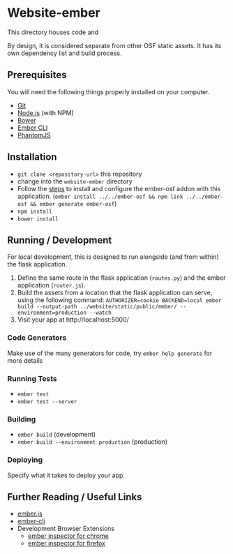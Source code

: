 # Website-ember

This directory houses code and 

By design, it is considered separate from other OSF static assets. It has its own dependency list and build process.

## Prerequisites

You will need the following things properly installed on your computer.

* [Git](http://git-scm.com/)
* [Node.js](http://nodejs.org/) (with NPM)
* [Bower](http://bower.io/)
* [Ember CLI](http://ember-cli.com/)
* [PhantomJS](http://phantomjs.org/)

## Installation

* `git clone <repository-url>` this repository
* change into the `website-ember` directory
* Follow the [steps](https://github.com/CenterForOpenScience/ember-osf#using-this-code-in-an-ember-app) to install
 and configure the ember-osf addon with this application. (`ember install ../../ember-osf && npm link ../../ember-osf && ember generate ember-osf`)
* `npm install`
* `bower install`

## Running / Development
For local development, this is designed to run alongside (and from within) the flask application.

1. Define the same route in the flask application (`routes.py`) and the ember application (`router.js`). 
2. Build the assets from a location that the flask application can serve, using the following command:
 `AUTHORIZER=cookie BACKEND=local ember build --output-path ../website/static/public/ember/ --environment=production --watch`
3. Visit your app at http://localhost:5000/<routename>

### Code Generators

Make use of the many generators for code, try `ember help generate` for more details

### Running Tests

* `ember test`
* `ember test --server`

### Building

* `ember build` (development)
* `ember build --environment production` (production)

### Deploying

Specify what it takes to deploy your app.

## Further Reading / Useful Links

* [ember.js](http://emberjs.com/)
* [ember-cli](http://ember-cli.com/)
* Development Browser Extensions
  * [ember inspector for chrome](https://chrome.google.com/webstore/detail/ember-inspector/bmdblncegkenkacieihfhpjfppoconhi)
  * [ember inspector for firefox](https://addons.mozilla.org/en-US/firefox/addon/ember-inspector/)

